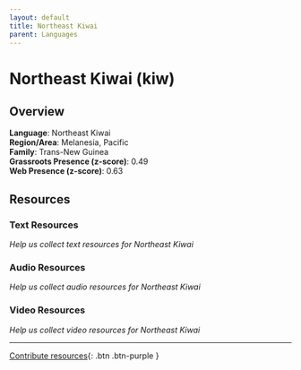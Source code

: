 ```yaml
---
layout: default
title: Northeast Kiwai
parent: Languages
---
```


# Northeast Kiwai (kiw)

## Overview

**Language**: Northeast Kiwai  
**Region/Area**: Melanesia, Pacific  
**Family**: Trans-New Guinea  
**Grassroots Presence (z-score)**: 0.49  
**Web Presence (z-score)**: 0.63  

## Resources

### Text Resources
*Help us collect text resources for Northeast Kiwai*

### Audio Resources
*Help us collect audio resources for Northeast Kiwai*

### Video Resources
*Help us collect video resources for Northeast Kiwai*

---

[Contribute resources](https://forms.office.com/e/1SfLJx3u1r){: .btn .btn-purple }
